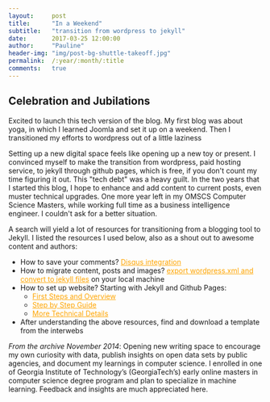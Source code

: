 ```yaml
---
layout:     post
title:      "In a Weekend"
subtitle:   "transition from wordpress to jekyll"
date:       2017-03-25 12:00:00
author:     "Pauline"
header-img: "img/post-bg-shuttle-takeoff.jpg"
permalink:  /:year/:month/:title
comments:   true 
---
```

## Celebration and Jubilations 
Excited to launch this tech version of the blog. My first blog was about yoga, in which I learned Joomla and set it up on a weekend. Then I transitioned my efforts to wordpress out of a little laziness 

Setting up a new digital space feels like opening up a new toy or present. I convinced myself to make the transition from wordpress, paid hosting service, to jekyll through github pages, which is free, if you don't count my time figuring it out. This "tech debt" was a heavy guilt. In the two years that I started this blog, I hope to enhance and add content to current posts, even muster technical upgrades. One more year left in my OMSCS Computer Science Masters, while working full time as a business intelligence engineer. I couldn't ask for a better situation.

A search will yield a lot of resources for transitioning from a blogging tool to Jekyll. I listed the resources I used below, also as a shout out to awesome content and authors:

* How to save your comments? <a href="http://www.girliemac.com/blog/2013/12/27/wordpress-to-jekyll/" style="color:orange">Disqus integration</a>
* How to migrate content, posts and images? <a href="http://www.adamwadeharris.com/how-to-convert-a-wordpress-site-to-jekyll-with-github-pages/" style="color:orange">export wordpress.xml and convert to jekyll files</a> on your local machine 
* How to set up website? Starting with Jekyll and Github Pages:
	- <a href="http://bdewilde.github.io/blog/2014/08/10/on-starting-over-with-jekyll/" style="color:orange">First Steps and Overview</a>
	- <a href="http://jmcglone.com/guides/github-pages/#" style="color:orange">Step by Step Guide</a>
	- <a href="https://mademistakes.com/articles/using-jekyll-2016/" style="color:orange">More Technical Details</a>
* After understanding the above resources, find and download a template from the interwebs 

_From the archive November 2014_: Opening new writing space to encourage my own curiosity with data, publish insights on open data sets by public agencies, and document my learnings in computer science. I enrolled in one of Georgia Institute of Technology’s (GeorgiaTech’s) early online masters in computer science degree program and plan to specialize in machine learning. Feedback and insights are much appreciated here.</p>

